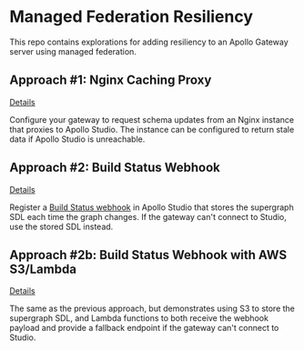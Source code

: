 # Managed Federation Resiliency

This repo contains explorations for adding resiliency to an Apollo Gateway server
using managed federation.

## Approach #1: Nginx Caching Proxy

[Details](./nginx/README.md)

Configure your gateway to request schema updates from an Nginx instance that
proxies to Apollo Studio. The instance can be configured to return stale data
if Apollo Studio is unreachable.

## Approach #2: Build Status Webhook

[Details](./webhook/README.md)

Register a [Build Status webhook][webhook] in Apollo Studio that stores the
supergraph SDL each time the graph changes. If the gateway can't connect to
Studio, use the stored SDL instead.

[webhook]: https://www.apollographql.com/docs/studio/build-status-notification/

## Approach #2b: Build Status Webhook with AWS S3/Lambda

[Details](./webhook-aws/README.md)

The same as the previous approach, but demonstrates using S3 to store the
supergraph SDL, and Lambda functions to both receive the webhook payload
and provide a fallback endpoint if the gateway can't connect to Studio.

